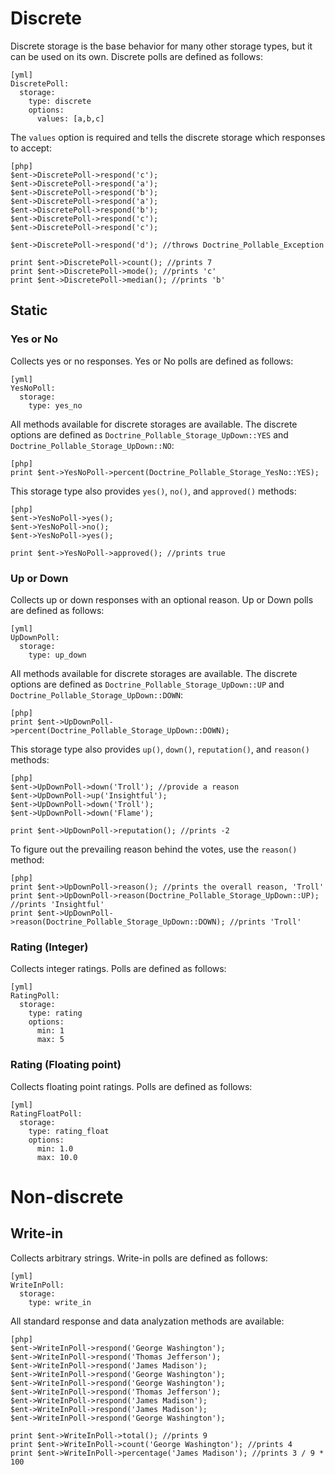 # Discrete

Discrete storage is the base behavior for many other storage types, but it can be used on its own. Discrete polls are defined as follows:

    [yml]
    DiscretePoll:
      storage:
        type: discrete
        options:
          values: [a,b,c]
    
The `values` option is required and tells the discrete storage which responses to accept:

    [php]
    $ent->DiscretePoll->respond('c');
    $ent->DiscretePoll->respond('a');
    $ent->DiscretePoll->respond('b');
    $ent->DiscretePoll->respond('a');
    $ent->DiscretePoll->respond('b');
    $ent->DiscretePoll->respond('c');
    $ent->DiscretePoll->respond('c');
    
    $ent->DiscretePoll->respond('d'); //throws Doctrine_Pollable_Exception

    print $ent->DiscretePoll->count(); //prints 7
    print $ent->DiscretePoll->mode(); //prints 'c'
    print $ent->DiscretePoll->median(); //prints 'b'

## Static

### Yes or No

Collects yes or no responses. Yes or No polls are defined as follows:

    [yml]
    YesNoPoll:
      storage:
        type: yes_no

All methods available for discrete storages are available. The discrete options are defined as `Doctrine_Pollable_Storage_UpDown::YES` and `Doctrine_Pollable_Storage_UpDown::NO`:

    [php]
    print $ent->YesNoPoll->percent(Doctrine_Pollable_Storage_YesNo::YES);

This storage type also provides `yes()`, `no()`, and `approved()` methods:

    [php]
    $ent->YesNoPoll->yes();
    $ent->YesNoPoll->no();
    $ent->YesNoPoll->yes();

    print $ent->YesNoPoll->approved(); //prints true

### Up or Down

Collects up or down responses with an optional reason. Up or Down polls are defined as follows:

    [yml]
    UpDownPoll:
      storage:
        type: up_down

All methods available for discrete storages are available. The discrete options are defined as `Doctrine_Pollable_Storage_UpDown::UP` and `Doctrine_Pollable_Storage_UpDown::DOWN`:

    [php]
    print $ent->UpDownPoll->percent(Doctrine_Pollable_Storage_UpDown::DOWN);

This storage type also provides `up()`, `down()`, `reputation()`, and `reason()` methods:

    [php]
    $ent->UpDownPoll->down('Troll'); //provide a reason
    $ent->UpDownPoll->up('Insightful');
    $ent->UpDownPoll->down('Troll');
    $ent->UpDownPoll->down('Flame');

    print $ent->UpDownPoll->reputation(); //prints -2

To figure out the prevailing reason behind the votes, use the `reason()` method:

    [php]
    print $ent->UpDownPoll->reason(); //prints the overall reason, 'Troll'
    print $ent->UpDownPoll->reason(Doctrine_Pollable_Storage_UpDown::UP); //prints 'Insightful'
    print $ent->UpDownPoll->reason(Doctrine_Pollable_Storage_UpDown::DOWN); //prints 'Troll'

### Rating (Integer)

Collects integer ratings. Polls are defined as follows:

    [yml]
    RatingPoll:
      storage:
        type: rating
        options:
          min: 1
          max: 5

### Rating (Floating point)

Collects floating point ratings. Polls are defined as follows:

    [yml]
    RatingFloatPoll:
      storage:
        type: rating_float
        options:
          min: 1.0
          max: 10.0

# Non-discrete

## Write-in

Collects arbitrary strings. Write-in polls are defined as follows:

    [yml]
    WriteInPoll:
      storage:
        type: write_in

All standard response and data analyzation methods are available:

    [php]
    $ent->WriteInPoll->respond('George Washington');
    $ent->WriteInPoll->respond('Thomas Jefferson');
    $ent->WriteInPoll->respond('James Madison');
    $ent->WriteInPoll->respond('George Washington');
    $ent->WriteInPoll->respond('George Washington');
    $ent->WriteInPoll->respond('Thomas Jefferson');
    $ent->WriteInPoll->respond('James Madison');
    $ent->WriteInPoll->respond('James Madison');
    $ent->WriteInPoll->respond('George Washington');

    print $ent->WriteInPoll->total(); //prints 9
    print $ent->WriteInPoll->count('George Washington'); //prints 4
    print $ent->WriteInPoll->percentage('James Madison'); //prints 3 / 9 * 100
